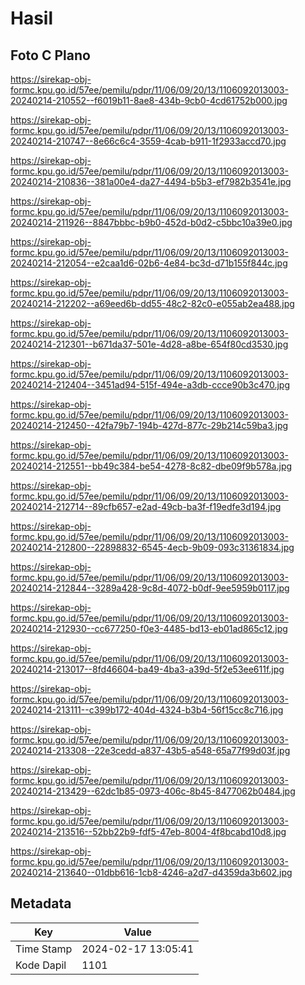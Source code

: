 # Hasil

## Foto C Plano

https://sirekap-obj-formc.kpu.go.id/57ee/pemilu/pdpr/11/06/09/20/13/1106092013003-20240214-210552--f6019b11-8ae8-434b-9cb0-4cd61752b000.jpg

https://sirekap-obj-formc.kpu.go.id/57ee/pemilu/pdpr/11/06/09/20/13/1106092013003-20240214-210747--8e66c6c4-3559-4cab-b911-1f2933accd70.jpg

https://sirekap-obj-formc.kpu.go.id/57ee/pemilu/pdpr/11/06/09/20/13/1106092013003-20240214-210836--381a00e4-da27-4494-b5b3-ef7982b3541e.jpg

https://sirekap-obj-formc.kpu.go.id/57ee/pemilu/pdpr/11/06/09/20/13/1106092013003-20240214-211926--8847bbbc-b9b0-452d-b0d2-c5bbc10a39e0.jpg

https://sirekap-obj-formc.kpu.go.id/57ee/pemilu/pdpr/11/06/09/20/13/1106092013003-20240214-212054--e2caa1d6-02b6-4e84-bc3d-d71b155f844c.jpg

https://sirekap-obj-formc.kpu.go.id/57ee/pemilu/pdpr/11/06/09/20/13/1106092013003-20240214-212202--a69eed6b-dd55-48c2-82c0-e055ab2ea488.jpg

https://sirekap-obj-formc.kpu.go.id/57ee/pemilu/pdpr/11/06/09/20/13/1106092013003-20240214-212301--b671da37-501e-4d28-a8be-654f80cd3530.jpg

https://sirekap-obj-formc.kpu.go.id/57ee/pemilu/pdpr/11/06/09/20/13/1106092013003-20240214-212404--3451ad94-515f-494e-a3db-ccce90b3c470.jpg

https://sirekap-obj-formc.kpu.go.id/57ee/pemilu/pdpr/11/06/09/20/13/1106092013003-20240214-212450--42fa79b7-194b-427d-877c-29b214c59ba3.jpg

https://sirekap-obj-formc.kpu.go.id/57ee/pemilu/pdpr/11/06/09/20/13/1106092013003-20240214-212551--bb49c384-be54-4278-8c82-dbe09f9b578a.jpg

https://sirekap-obj-formc.kpu.go.id/57ee/pemilu/pdpr/11/06/09/20/13/1106092013003-20240214-212714--89cfb657-e2ad-49cb-ba3f-f19edfe3d194.jpg

https://sirekap-obj-formc.kpu.go.id/57ee/pemilu/pdpr/11/06/09/20/13/1106092013003-20240214-212800--22898832-6545-4ecb-9b09-093c31361834.jpg

https://sirekap-obj-formc.kpu.go.id/57ee/pemilu/pdpr/11/06/09/20/13/1106092013003-20240214-212844--3289a428-9c8d-4072-b0df-9ee5959b0117.jpg

https://sirekap-obj-formc.kpu.go.id/57ee/pemilu/pdpr/11/06/09/20/13/1106092013003-20240214-212930--cc677250-f0e3-4485-bd13-eb01ad865c12.jpg

https://sirekap-obj-formc.kpu.go.id/57ee/pemilu/pdpr/11/06/09/20/13/1106092013003-20240214-213017--8fd46604-ba49-4ba3-a39d-5f2e53ee611f.jpg

https://sirekap-obj-formc.kpu.go.id/57ee/pemilu/pdpr/11/06/09/20/13/1106092013003-20240214-213111--c399b172-404d-4324-b3b4-56f15cc8c716.jpg

https://sirekap-obj-formc.kpu.go.id/57ee/pemilu/pdpr/11/06/09/20/13/1106092013003-20240214-213308--22e3cedd-a837-43b5-a548-65a77f99d03f.jpg

https://sirekap-obj-formc.kpu.go.id/57ee/pemilu/pdpr/11/06/09/20/13/1106092013003-20240214-213429--62dc1b85-0973-406c-8b45-8477062b0484.jpg

https://sirekap-obj-formc.kpu.go.id/57ee/pemilu/pdpr/11/06/09/20/13/1106092013003-20240214-213516--52bb22b9-fdf5-47eb-8004-4f8bcabd10d8.jpg

https://sirekap-obj-formc.kpu.go.id/57ee/pemilu/pdpr/11/06/09/20/13/1106092013003-20240214-213640--01dbb616-1cb8-4246-a2d7-d4359da3b602.jpg


## Metadata

| Key        | Value               |
| ---------- | ------------------- |
| Time Stamp | 2024-02-17 13:05:41 |
| Kode Dapil | 1101                |



